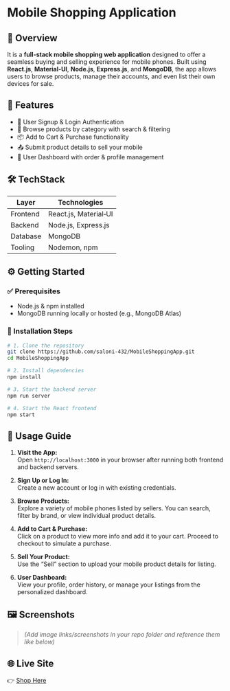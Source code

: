 # Mobile Shopping Application

## 📱 Overview

It is a **full-stack mobile shopping web application** designed to offer a seamless buying and selling experience for mobile phones. Built using **React.js**, **Material‑UI**, **Node.js**, **Express.js**, and **MongoDB**, the app allows users to browse products, manage their accounts, and even list their own devices for sale.

## 🚀 Features

- 🔐 User Signup & Login Authentication  
- 🛒 Browse products by category with search & filtering  
- 📦 Add to Cart & Purchase functionality  
- 📤 Submit product details to sell your mobile  
- 👤 User Dashboard with order & profile management  

## 🛠️ TechStack

| Layer         | Technologies                        |
|---------------|-------------------------------------|
| Frontend      | React.js, Material‑UI               |
| Backend       | Node.js, Express.js                 |
| Database      | MongoDB                             |
| Tooling       | Nodemon, npm                        |

## ⚙️ Getting Started

### ✅ Prerequisites

- Node.js & npm installed  
- MongoDB running locally or hosted (e.g., MongoDB Atlas)

### 🔧 Installation Steps

```bash
# 1. Clone the repository
git clone https://github.com/saloni-432/MobileShoppingApp.git
cd MobileShoppingApp

# 2. Install dependencies
npm install

# 3. Start the backend server
npm run server

# 4. Start the React frontend
npm start
```

## 🧭 Usage Guide

1. **Visit the App:**  
   Open `http://localhost:3000` in your browser after running both frontend and backend servers.

2. **Sign Up or Log In:**  
   Create a new account or log in with existing credentials.

3. **Browse Products:**  
   Explore a variety of mobile phones listed by sellers. You can search, filter by brand, or view individual product details.

4. **Add to Cart & Purchase:**  
   Click on a product to view more info and add it to your cart. Proceed to checkout to simulate a purchase.

5. **Sell Your Product:**  
   Use the “Sell” section to upload your mobile product details for listing.

6. **User Dashboard:**  
   View your profile, order history, or manage your listings from the personalized dashboard.

## 🖼️ Screenshots

> *(Add image links/screenshots in your repo folder and reference them like below)*

## 🌐 Live Site

👉 [Shop Here](https://rid-28.github.io/Rock-Paper-Scissors-Game/)
